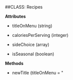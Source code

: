 ##CLASS: Recipes

**Attributes**

+ titleOnMenu (string)

+ caloriesPerServing (integer)

+ sideChoice (array)

+ isSeasonal (boolean)


**Methods**

+ newTitle (titleOnMenu = "<Title>")

+ increaseCalories (adds a given number to the caloriesPerServing integer. caloriesPerServing = + <calories>)

+ addSideChoice (uses .push method to add to the sideChoice array. sideChoice = ["<New side here>"])

+ makeYearRound (changes is Seasonal boolean to false. isSeasonal = false)
